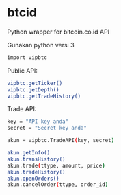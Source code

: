 # btcid
Python wrapper for bitcoin.co.id API

Gunakan python versi 3

```sh
import vipbtc
```

Public API:
```sh
vipbtc.getTicker()
vipbtc.getDepth()
vipbtc.getTradeHistory()
```

Trade API:
```sh
key = "API key anda"
secret = "Secret key anda"

akun = vipbtc.TradeAPI(key, secret)

akun.getInfo()
akun.transHistory()
akun.trade(ttype, amount, price)
akun.tradeHistory()
akun.openOrders()
akun.cancelOrder(ttype, order_id)
```
